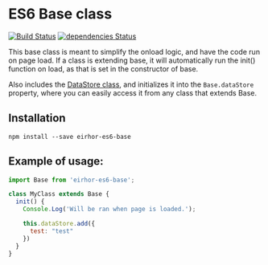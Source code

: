 # ES6 Base class
[![Build Status](https://travis-ci.org/eirhor/es6-base.svg?branch=master)](https://travis-ci.org/eirhor/es6-base)
[![dependencies Status](https://david-dm.org/eirhor/es6-base/status.svg)](https://david-dm.org/eirhor/es6-base)

This base class is meant to simplify the onload logic, and have the code run on page load. If a class is extending base, it will automatically run the init() function on load, as that is set in the constructor of base.

Also includes the [DataStore class](https://github.com/eirhor/data-store), and initializes it into the `Base.dataStore` property, where you can easily access it from any class that extends Base.

## Installation
```
npm install --save eirhor-es6-base
```

## Example of usage:
```js
import Base from 'eirhor-es6-base';

class MyClass extends Base {
  init() {
    Console.Log('Will be ran when page is loaded.');

    this.dataStore.add({
      test: "test"
    })
  }
}
```

